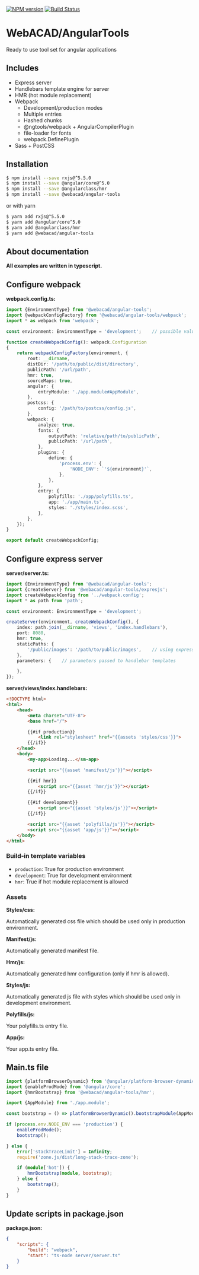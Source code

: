 [![NPM version](https://img.shields.io/npm/v/@webacad/angular-tools.svg?style=flat-square)](https://www.npmjs.com/package/@webacad/angular-tools)
[![Build Status](https://img.shields.io/travis/Web-ACAD/js-angular-tools.svg?style=flat-square)](https://travis-ci.org/Web-ACAD/js-angular-tools)

# WebACAD/AngularTools

Ready to use tool set for angular applications

## Includes

* Express server
* Handlebars template engine for server
* HMR (hot module replacement)
* Webpack
    + Development/production modes
    + Multiple entries
    + Hashed chunks
    + @ngtools/webpack + AngularCompilerPlugin
    + file-loader for fonts
    + webpack.DefinePlugin
* Sass + PostCSS

## Installation

```bash
$ npm install --save rxjs@^5.5.0
$ npm install --save @angular/core@^5.0
$ npm install --save @angularclass/hmr
$ npm install --save @webacad/angular-tools
```

or with yarn

```bash
$ yarn add rxjs@^5.5.0
$ yarn add @angular/core^5.0
$ yarn add @angularclass/hmr
$ yarn add @webacad/angular-tools
```

## About documentation

**All examples are written in typescript.**

## Configure webpack

**webpack.config.ts:**

```typescript
import {EnvironmentType} from '@webacad/angular-tools';
import {webpackConfigFactory} from '@webacad/angular-tools/webpack';
import * as webpack from 'webpack';

const environment: EnvironmentType = 'development';    // possible values are "development" or "production"

function createWebpackConfig(): webpack.Configuration
{
    return webpackConfigFactory(environment, {
        root: __dirname,
        distDir: '/path/to/public/dist/directory',
        publicPath: '/url/path',
        hmr: true,
        sourceMaps: true,
        angular: {
            entryModule: './app.module#AppModule',
        },
        postcss: {
            config: '/path/to/postcss/config.js',
        },
        webpack: {
            analyze: true,
            fonts: {
                outputPath: 'relative/path/to/publicPath',
                publicPath: '/url/path',
            },
            plugins: {
                define: {
                    'process.env': {
                        'NODE_ENV': `'${environment}'`,
                    },
                },
            },
            entry: {
                polyfills: './app/polyfills.ts',
                app: './app/main.ts',
                styles: './styles/index.scss',
            },
        },
    });
}

export default createWebpackConfig;
```

## Configure express server

**server/server.ts:**

```typescript
import {EnvironmentType} from '@webacad/angular-tools';
import {createServer} from '@webacad/angular-tools/expresjs';
import createWebpackConfig from '../webpack.config';
import * as path from 'path';

const environment: EnvironmentType = 'development';

createServer(environment, createWebpackConfig(), {
    index: path.join(__dirname, 'views', 'index.handlebars'),
    port: 8080,
    hmr: true,
    staticPaths: {
        '/public/images': '/path/to/public/images',    // using express.static
    },
    parameters: {    // parameters passed to handlebar templates

    },
});
```

**server/views/index.handlebars:**

```html
<!DOCTYPE html>
<html>
    <head>
        <meta charset="UTF-8">
        <base href="/">

        {{#if production}}
            <link rel="stylesheet" href="{{assets 'styles/css'}}">
        {{/if}}
    </head>
    <body>
        <my-app>Loading...</sm-app>

        <script src="{{asset 'manifest/js'}}"></script>

        {{#if hmr}}
            <script src="{{asset 'hmr/js'}}"></script>
        {{/if}}

        {{#if development}}
            <script src="{{asset 'styles/js'}}"></script>
        {{/if}}

        <script src="{{asset 'polyfills/js'}}"></script>
        <script src="{{asset 'app/js'}}"></script>
    </body>
</html>
```

### Build-in template variables

* `production`: True for production environment
* `development`: True for development environment
* `hmr`: True if hot module replacement is allowed

### Assets

**Styles/css:**

Automatically generated css file which should be used only in production environment.

**Manifest/js:**

Automatically generated manifest file.

**Hmr/js:**

Automatically generated hmr configuration (only if hmr is allowed). 

**Styles/js:**

Automatically generated js file with styles which should be used only in development environment.

**Polyfills/js:**

Your polyfills.ts entry file.

**App/js:**

Your app.ts entry file.

## Main.ts file

```typescript
import {platformBrowserDynamic} from '@angular/platform-browser-dynamic';
import {enableProdMode} from '@angular/core';
import {hmrBootstrap} from '@webacad/angular-tools/hmr';

import {AppModule} from './app.module';

const bootstrap = () => platformBrowserDynamic().bootstrapModule(AppModule);

if (process.env.NODE_ENV === 'production') {
    enableProdMode();
    bootstrap();

} else {
    Error['stackTraceLimit'] = Infinity;
    require('zone.js/dist/long-stack-trace-zone');

    if (module['hot']) {
        hmrBootstrap(module, bootstrap);
    } else {
        bootstrap();
    }
}
```

## Update scripts in package.json

**package.json:**

```json
{
    "scripts": {
        "build": "webpack",
        "start": "ts-node server/server.ts"
    }
}
```
